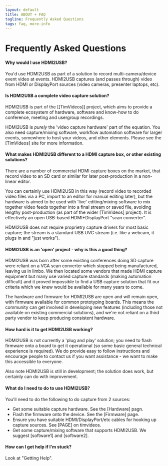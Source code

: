 ```yaml
---
layout: default
title: ABOUT + FAQ
tagline: Frequently Asked Questions
tags: faq, more-info
---
```


# Frequently Asked Questions

#### Why would I use HDMI2USB?

You'd use HDMI2USB as part of a solution to record multi-camera/device event video at events.  HDMI2USB captures (and passes through) video from HDMI or DisplayPort sources (video cameras, presenter laptops, etc).

#### Is HDMI2USB a complete video capture solution?

HDMI2USB is part of the [[TimVideos]] project, which aims to provide a complete ecosystem of hardware, software and know-how to do conference, meeting and usergroup recordings.

HDMI2USB is *purely* the 'video capture hardware' part of the equation.  You also need capture/mixing software, workflow automation software for larger events, somewhere to host your videos, and other elements.  Please see the [TimVideos] site for more information.



#### What makes HDMI2USB different to a HDMI capture box, or other existing solutions?

There are a number of commercial HDMI capture boxes on the market, that record video to an SD card or similar for later post-production in a non-linear editor.

You can certainly use HDMI2USB in this way (record video to recorded video files via a PC, import to an editor for manual editing later), but the hardware is aimed to be used with 'live' editing/mixing software to mix together video feeds together into a final stream or saved file, avoiding lengthy post-production (as part of the wider [TimVideos] project).  It is effectively an open USB-based HDMI+DisplayPort "scan converter".

HDMI2USB does not require proprietry capture drivers for most basic capture; the stream is a standard USB UVC stream (i.e. like a webcam, it plugs in and "just works").


#### HDMI2USB is an 'open' project - why is this a good thing?

HDMI2USB was born after some existing conferences doing SD capture were reliant on a VGA scan converter which stopped being manufactured, leaving us in limbo.  We then located some vendors that made HDMI capture equipment but many use varied capture standards (making automation difficult) and it proved impossible to find a USB capture solution that fit our criteria which we knew would be available for many years to come.

The hardware and firmware for HDMI2USB are open and will remain open, with firmware available for common prototyping boards.  This means the community can get involved in developing new features (including those not available on existing commercial solutions), and we're not reliant on a third party vendor to keep producing consistent hardware.



#### How hard is it to get HDMI2USB working?

HDMI2USB is not currently a 'plug and play' solution; you need to flash firmware onto a board to get it operational (so some basic general technical experience is required).  We do provide easy to follow instructions and encourage people to contact us if you want assistance - we want to make this accessible to everyone.

Also note HDMI2USB is still in development; the solution does work, but certainly can do with improvement.


#### What do I need to do to use HDMI2USB?

You'll need to do the following to do capture from 2 sources:

  * Get some suitable capture hardware.  See the [Hardware] pagn.
  * Flash the firmware onto the device.  See the [Firmware] page.
  * Ensure you have suitable HDMI/DisplayPort/etc cables for hooking up capture sources. See [PAGE] on timvideos.
  * Get some capture/mixing software that supports HDMI2USB.  We suggest [software1] and [software2].

#### How can I get help if I'm stuck?

Look at "Getting Help".
